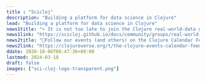 ```yaml
---
title : "Scicloj"
description: "Building a platform for data science in Clojure"
lead: "Building a platform for data science in Clojure"
news1title: "✎ It is not too late to join the Clojure real-world-data group ✎"
news1link: "https://scicloj.github.io/docs/community/groups/real-world-data/"
news2title: "📅Follow our events (and others) on the Clojure Calendar Feed📅"
news2link: "https://clojureverse.org/t/the-clojure-events-calendar-feed-turns-2/9527"
ddate: 2020-10-06T08:47:36+00:00
lastmod: 2024-03-18
draft: false
images: ["sci-cloj-logo-transparent.png"]
---
```


